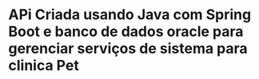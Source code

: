 # APi Criada usando Java com Spring Boot e banco de dados oracle para gerenciar serviços de sistema para clinica Pet

